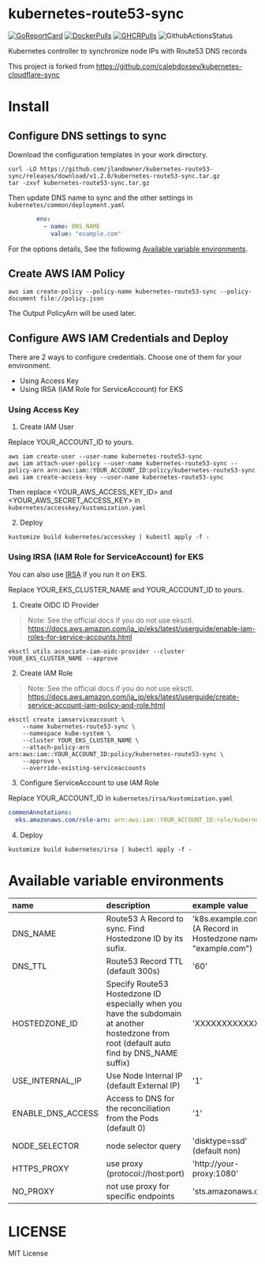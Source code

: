 # kubernetes-route53-sync

[![GoReportCard](https://goreportcard.com/badge/github.com/jlandowner/kubernetes-route53-sync)](https://goreportcard.com/report/github.com/jlandowner/kubernetes-route53-sync)
[![DockerPulls](https://img.shields.io/docker/pulls/jlandowner/kubernetes-route53-sync)](https://hub.docker.com/r/jlandowner/kubernetes-route53-sync)
[![GHCRPulls](https://img.shields.io/badge/current_registry-github_packages-brightgreen)](https://github.com/jlandowner/kubernetes-route53-sync/pkgs/container/kubernetes-route53-sync)
![GithubActionsStatus](https://github.com/jlandowner/kubernetes-route53-sync/workflows/release/badge.svg)

Kubernetes controller to synchronize node IPs with Route53 DNS records

This project is forked from https://github.com/calebdoxsey/kubernetes-cloudflare-sync

# Install
## Configure DNS settings to sync
Download the configuration templates in your work directory.

```shell
curl -LO https://github.com/jlandowner/kubernetes-route53-sync/releases/download/v1.2.0/kubernetes-route53-sync.tar.gz
tar -zxvf kubernetes-route53-sync.tar.gz 
```

Then update DNS name to sync and the other settings in `kubernetes/common/deployment.yaml`

```yaml
        env:
          - name: DNS_NAME
            value: "example.com"
```

For the options details, See the following [Available variable environments](https://github.com/jlandowner/kubernetes-route53-sync#available-variable-environments).

## Create AWS IAM Policy

```shell
aws iam create-policy --policy-name kubernetes-route53-sync --policy-document file://policy.json
```

The Output PolicyArn will be used later.

## Configure AWS IAM Credentials and Deploy

There are 2 ways to configure credentials. Choose one of them for your environment.

- Using Access Key
- Using IRSA (IAM Role for ServiceAccount) for EKS

### Using Access Key

1. Create IAM User

Replace YOUR_ACCOUNT_ID to yours.

```shell
aws iam create-user --user-name kubernetes-route53-sync
aws iam attach-user-policy --user-name kubernetes-route53-sync --policy-arn arn:aws:iam::YOUR_ACCOUNT_ID:policy/kubernetes-route53-sync
aws iam create-access-key --user-name kubernetes-route53-sync
```

Then replace <YOUR_AWS_ACCESS_KEY_ID> and <YOUR_AWS_SECRET_ACCESS_KEY> in `kubernetes/accesskey/kustomization.yaml`

2. Deploy

```shell
kustomize build kubernetes/accesskey | kubectl apply -f -
```

### Using IRSA (IAM Role for ServiceAccount) for EKS

You can also use [IRSA](https://docs.aws.amazon.com/ja_jp/eks/latest/userguide/iam-roles-for-service-accounts.html) if you run it on EKS.

Replace YOUR_EKS_CLUSTER_NAME and YOUR_ACCOUNT_ID to yours.

1. Create OIDC ID Provider

>Note: See the official docs if you do not use eksctl.
 https://docs.aws.amazon.com/ja_jp/eks/latest/userguide/enable-iam-roles-for-service-accounts.html

```shell
eksctl utils associate-iam-oidc-provider --cluster YOUR_EKS_CLUSTER_NAME --approve
```

2. Create IAM Role

>Note: See the official docs if you do not use eksctl.
 https://docs.aws.amazon.com/ja_jp/eks/latest/userguide/create-service-account-iam-policy-and-role.html

```shell
eksctl create iamserviceaccount \
    --name kubernetes-route53-sync \
    --namespace kube-system \
    --cluster YOUR_EKS_CLUSTER_NAME \
    --attach-policy-arn arn:aws:iam::YOUR_ACCOUNT_ID:policy/kubernetes-route53-sync \
    --approve \
    --override-existing-serviceaccounts
```

3. Configure ServiceAccount to use IAM Role

Replace YOUR_ACCOUNT_ID in `kubernetes/irsa/kustomization.yaml`

```yaml
commonAnnotations:
  eks.amazonaws.com/role-arn: arn:aws:iam::YOUR_ACCOUNT_ID:role/kubernetes-route53-sync
```

4. Deploy

```shell
kustomize build kubernetes/irsa | kubectl apply -f -
```

# Available variable environments
|name|description|example value|required|
|:--|:--|:--|:--|
|DNS_NAME|Route53 A Record to sync. Find Hostedzone ID by its sufix. |'k8s.example.com' (A Record in Hostedzone named "example.com")|true|
|DNS_TTL|Route53 Record TTL (default 300s)|'60'|false|
|HOSTEDZONE_ID|Specify Route53 Hostedzone ID especially when you have the subdomain at another hostedzone from root (default auto find by DNS_NAME suffix)|'XXXXXXXXXXXXX'|false|
|USE_INTERNAL_IP|Use Node Internal IP (default External IP)|'1'|false|
|ENABLE_DNS_ACCESS|Access to DNS for the reconciliation from the Pods (default 0)|'1'|false|
|NODE_SELECTOR|node selector query|'disktype=ssd' (default non)|false|
|HTTPS_PROXY|use proxy (protocol://host:port)|'http://your-proxy:1080'|false|
|NO_PROXY|not use proxy for specific endpoints|'sts.amazonaws.com'|false|

# LICENSE
MIT License
